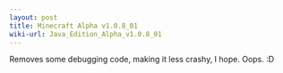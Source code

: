 ```yaml
---
layout: post
title: Minecraft Alpha v1.0.8_01
wiki-url: Java_Edition_Alpha_v1.0.8_01
---
```


Removes some debugging code, making it less crashy, I hope. Oops. :D

